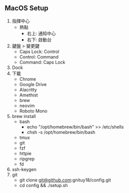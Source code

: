 ## MacOS Setup

1. 指揮中心
    - 熱點
        - 右上: 通知中心
        - 右下: 啟動台
1. 鍵盤 > 變更鍵
    - Caps Lock: Control
    - Control: Command
    - Command: Caps Lock
1. Dock
1. 下載
    - Chrome
    - Google Drive
    - Alacritty
    - Amethist
    - brew
    - neovim
    - Roboto Mono
1. brew install
    - bash
        - echo "/opt/homebrew/bin/bash" >> /etc/shells
        - chsh -s /opt/homebrew/bin/bash
    - tmux
    - git
    - fzf
    - httpie
    - ripgrep
    - fd
1. ssh-keygen
1. git
    - git clone git@github.com:gnituy18/config.git
    - cd config && ./setup.sh
